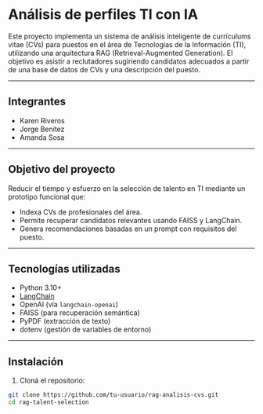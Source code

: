 # Análisis de perfiles TI con IA

Este proyecto implementa un sistema de análisis inteligente de currículums vitae (CVs) para puestos en el área de Tecnologías de la Información (TI), utilizando una arquitectura RAG (Retrieval-Augmented Generation). El objetivo es asistir a reclutadores sugiriendo candidatos adecuados a partir de una base de datos de CVs y una descripción del puesto.

---

## Integrantes

- Karen Riveros  
- Jorge Benítez  
- Amanda Sosa

---

## Objetivo del proyecto

Reducir el tiempo y esfuerzo en la selección de talento en TI mediante un prototipo funcional que:
- Indexa CVs de profesionales del área.
- Permite recuperar candidatos relevantes usando FAISS y LangChain.
- Genera recomendaciones basadas en un prompt con requisitos del puesto.

---

## Tecnologías utilizadas

- Python 3.10+
- [LangChain](https://www.langchain.com/)
- OpenAI (vía `langchain-openai`)
- FAISS (para recuperación semántica)
- PyPDF (extracción de texto)
- dotenv (gestión de variables de entorno)

---

## Instalación

1. Cloná el repositorio:

```bash
git clone https://github.com/tu-usuario/rag-analisis-cvs.git
cd rag-talent-selection
